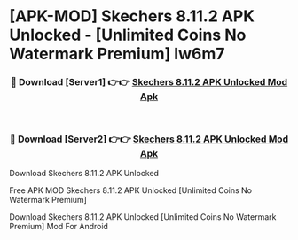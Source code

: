 # [APK-MOD] Skechers 8.11.2 APK Unlocked - [Unlimited Coins No Watermark Premium] lw6m7



<div align="center">
<h3>🔴 Download [Server1] 👉👉 <a href="https://momento.my/?title=Skechers_8.11.2_APK_Unlocked">Skechers 8.11.2 APK Unlocked Mod Apk</a></h3><br>

<h3>🔴 Download [Server2] 👉👉 <a href="https://momento.my/?title=Skechers_8.11.2_APK_Unlocked">Skechers 8.11.2 APK Unlocked Mod Apk</a></h3>
</div>



Download Skechers 8.11.2 APK Unlocked 

Free APK MOD Skechers 8.11.2 APK Unlocked [Unlimited Coins No Watermark Premium]

Download Skechers 8.11.2 APK Unlocked [Unlimited Coins No Watermark Premium] Mod For Android

